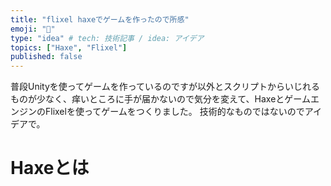 ```yaml
---
title: "flixel haxeでゲームを作ったので所感"
emoji: "💭"
type: "idea" # tech: 技術記事 / idea: アイデア
topics: ["Haxe", "Flixel"]
published: false
---
```


普段Unityを使ってゲームを作っているのですが以外とスクリプトからいじれるものが少なく、痒いところに手が届かないので気分を変えて、HaxeとゲームエンジンのFlixelを使ってゲームをつくりました。
技術的なものではないのでアイデアで。

# Haxeとは


